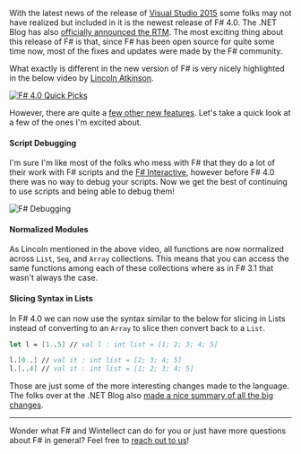 With the latest news of the release of [Visual Studio 2015]() some folks may not have realized but included in it is the newest release of F# 4.0. The .NET Blog has also [officially announced the RTM](http://blogs.msdn.com/b/dotnet/archive/2015/07/20/announcing-the-rtm-of-visual-f-4-0.aspx). The most exciting thing about this release of F# is that, since F# has been open source for quite some time now, most of the fixes and updates were made by the F# community.

What exactly is different in the new version of F# is very nicely highlighted in the below video by [Lincoln Atkinson](http://latkin.org/blog/).

[![F# 4.0 Quick Picks](http://www.wintellect.com/devcenter/wp-content/uploads/2015/07/fsharp40Picks.jpg)](https://channel9.msdn.com/Events/Visual-Studio/Visual-Studio-2015-Final-Release-Event/Six-Quick-Picks-from-Visual-F-40)

However, there are quite a [few other new features](https://www.visualstudio.com/en-us/news/vs2015-vs#fsharp). Let's take a quick look at a few of the ones I'm excited about.

#### Script Debugging

I'm sure I'm like most of the folks who mess with F# that they do a lot of their work with F# scripts and the [F# Interactive](http://www.wintellect.com/devcenter/jwood/using-the-f-interactive), however before F# 4.0 there was no way to debug your scripts. Now we get the best of continuing to use scripts and being able to debug them!

![F# Debugging](http://www.wintellect.com/devcenter/wp-content/uploads/2015/07/fSharpDebug.gif)

#### Normalized Modules

As Lincoln mentioned in the above video, all functions are now normalized across `List`, `Seq`, and `Array` collections. This means that you can access the same functions among each of these collections where as in F# 3.1 that wasn't always the case.

#### Slicing Syntax in Lists

In F# 4.0 we can now use the syntax similar to the below for slicing in Lists instead of converting to an `Array` to slice then convert back to a `List`.

```fsharp
let l = [1..5] // val l : int list = [1; 2; 3; 4; 5]

l.[0..] // val it : int list = [2; 3; 4; 5]
l.[..4] // val it : int list = [1; 2; 3; 4; 5]
```

Those are just some of the more interesting changes made to the language. The folks over at the .NET Blog also [made a nice summary of all the big changes](http://blogs.msdn.com/b/dotnet/archive/2015/04/29/rounding-out-visual-f-4-0-in-vs-2015-rc.aspx).

---
Wonder what F# and Wintellect can do for you or just have more questions about F# in general? Feel free to [reach out to us]()!